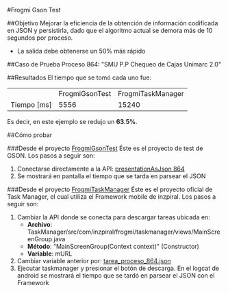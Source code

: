 #Frogmi Gson Test

##Objetivo
Mejorar la eficiencia de la obtención de información codificada en JSON y persistirla, dado que el algoritmo actual se demora más de 10 segundos por proceso.

- La salida debe obtenerse un 50% más rápido

##Caso de Prueba
Proceso 864: "SMU P.P Chequeo de Cajas Unimarc 2.0"

##Resultados
El tiempo que se tomó cada uno fue:
<table>
    <tr>
        <td> </td>
        <td>FrogmiGsonTest</td>
        <td>FrogmiTaskManager</td>
    </tr>
    <tr>
        <td>Tiempo [ms]</td>
        <td>5556</td>
        <td>15240</td>
    </tr>
</table>

Es decir, en este ejemplo se redujo un __63.5%__.

##Cómo probar

###Desde el proyecto [FrogmiGsonTest](https://github.com/calvarez-inzpiral/android_library_tests/tree/master/FrogmiGsonTest)
Éste es el proyecto de test de GSON. Los pasos a seguir son:

1. Conectarse directamente a la API: [presentationAsJson 864](http://www.frogmi.com/api/presentationAsJson?id=864)
2. Se mostrará en pantalla el tiempo que se tarda en parsear el JSON

###Desde el proyecto [FrogmiTaskManager](https://github.com/inzpiral/frogmi_taskmanager_android/tree/master/Frogmi2)
Éste es el proyecto oficial de Task Manager, el cual utiliza el Framework mobile de inzpiral. Los pasos a seguir son:

1. Cambiar la API donde se conecta para descargar tareas ubicada en:
    * __Archivo__: TaskManager/src/com/inzpiral/frogmi/taskmanager/views/MainScreenGroup.java
    * __Método__: "MainScreenGroup(Context context)" (Constructor)
    * __Variable__: mURL
2. Cambiar variable anterior por: [tarea_proceso_864.json](http://github.com/calvarez-inzpiral/android_library_tests/raw/master/FrogmiGsonTest/tarea_proceso_864.json?)
3. Ejecutar taskmanager y presionar el botón de descarga. En el logcat de android se mostrará el tiempo que se tardó en parsear el JSON con el Framework
